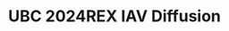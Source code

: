 ---
layout: page
title: UBC 2024REX IAV Diffusion
description: Investigating the Influence of Various Receptor Organizations on Filamentous Influenza A Motility Under the Presence of Antibodies
img:
importance: 1
category: research
redirect: https://github.com/ivanygao/UBC_2024REX_IAV_Diffusion
---